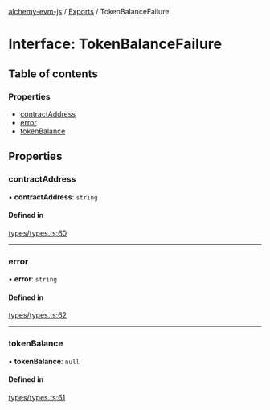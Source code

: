 [alchemy-evm-js](../README.md) / [Exports](../modules.md) / TokenBalanceFailure

# Interface: TokenBalanceFailure

## Table of contents

### Properties

- [contractAddress](TokenBalanceFailure.md#contractaddress)
- [error](TokenBalanceFailure.md#error)
- [tokenBalance](TokenBalanceFailure.md#tokenbalance)

## Properties

### contractAddress

• **contractAddress**: `string`

#### Defined in

[types/types.ts:60](https://github.com/alchemyplatform/alchemy-evm-js/blob/0259d36/src/types/types.ts#L60)

___

### error

• **error**: `string`

#### Defined in

[types/types.ts:62](https://github.com/alchemyplatform/alchemy-evm-js/blob/0259d36/src/types/types.ts#L62)

___

### tokenBalance

• **tokenBalance**: ``null``

#### Defined in

[types/types.ts:61](https://github.com/alchemyplatform/alchemy-evm-js/blob/0259d36/src/types/types.ts#L61)
